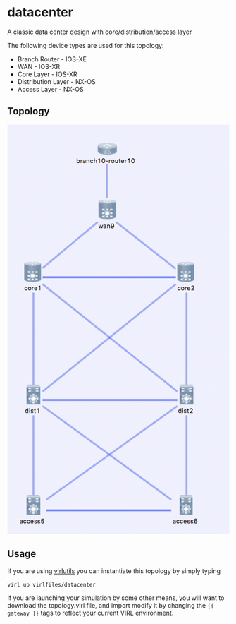 # datacenter

A classic data center design with core/distribution/access layer

The following device types are used for this topology:

* Branch Router - IOS-XE
* WAN - IOS-XR
* Core Layer - IOS-XR
* Distribution Layer - NX-OS
* Access Layer - NX-OS
## Topology

![Alt Text](./topology.png)


## Usage

If you are using [virlutils](https://github.com/kecorbin/virlutils) you can
instantiate this topology by simply typing

```
virl up virlfiles/datacenter
```

If you are launching your simulation by some other means, you will want
to download the topology.virl file, and import modify it by changing the
`{{ gateway }}` tags to reflect your current VIRL environment.
